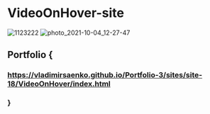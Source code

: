 # VideoOnHover-site

![1123222](https://user-images.githubusercontent.com/56477695/116861215-7277be80-ac0b-11eb-895f-f03fa1c48434.png)
![photo_2021-10-04_12-27-47](https://user-images.githubusercontent.com/56477695/135827989-640782bd-1399-4f7a-9b68-241db705c82c.jpg)
 
## Portfolio {

### https://vladimirsaenko.github.io/Portfolio-3/sites/site-18/VideoOnHover/index.html

### }
